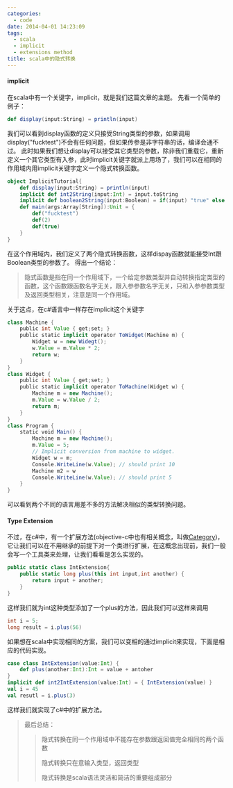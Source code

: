 ```yaml
---
categories:
  - code
date: 2014-04-01 14:23:09
tags:
  - scala
  - implicit
  - extensions method
title: scala中的隐式转换
---
```


#### implicit 
在scala中有一个关键字，implicit，就是我们这篇文章的主题。
先看一个简单的例子：
```scala
def display(input:String) = println(input)
```
我们可以看到display函数的定义只接受String类型的参数，如果调用display("fucktest")不会有任何问题，但如果传参是非字符串的话，编译会通不过。
此时如果我们想让display可以接受其它类型的参数，除非我们重载它，重新定义一个其它类型有入参，此时implicit关键字就派上用场了，我们可以在相同的作用域内用implicit关键字定义一个隐式转换函数。
```scala
object ImplicitTutorial{
	def display(input:String) = println(input)
	implicit def int2String(input:Int) = input.toString
	implicit def boolean2String(input:Boolean) = if(input) "true" else "false"
	def main(args:Array[String]):Unit = {
		def("fucktest") 
		def(2)
		def(true)
	}
}
```
在这个作用域内，我们定义了两个隐式转换函数，这样dispay函数就能接受Int跟Boolean类型的参数了。
得出一个结论：
> 隐式函数是指在同一个作用域下，一个给定参数类型并自动转换指定类型的函数，这个函数跟函数名字无关，跟入参参数名字无关，只和入参参数类型及返回类型相关，注意是同一个作用域。

关于这点，在c#语言中一样存在implicit这个关键字
```scala
class Machine {
  	public int Value { get;set; }
	public static implicit operator ToWidget(Machine m) {
		Widget w = new Widegt();
		w.Value = m.Value * 2;
		return w;
	}
} 
class Widget {
	public int Value { get;set; }
	public static implicit operator ToMachine(Widget w) {
		Machine m = new Machine();
		m.Value = w.Value / 2;
		return m;
	}
}
class Program {
	static void Main() {
		Machine m = new Machine();
		m.Value = 5;
		// Implicit conversion from machine to widget.
		Widget w = m;
		Console.WriteLine(w.Value); // should print 10
		Machine m2 = w
		Console.WriteLine(w.Value); // should print 5
	}
}
```
可以看到两个不同的语言用差不多的方法解决相似的类型转换问题。

#### Type Extension
不过，在c#中，有一个扩展方法(objective-c中也有相关概念，叫做[Category](https://developer.apple.com/library/ios/documentation/Cocoa/Conceptual/ProgrammingWithObjectiveC/CustomizingExistingClasses/CustomizingExistingClasses.html))，它让我们可以在不用继承的前提下对一个类进行扩展，在这概念出现前，我们一般会写一个工具类来处理，让我们看看是怎么实现的。
```c#
public static class IntExtension{
	public static long plus(this int input,int another) {
		return input + another;
	}
}
```
这样我们就为int这种类型添加了一个plus的方法，因此我们可以这样来调用
```c#
int i = 5;
long result = i.plus(56)
```
如果想在scala中实现相同的方案，我们可以变相的通过implicit来实现，下面是相应的代码实现。
```scala
case class IntExtension(value:Int) {
	def plus(another:Int):Int = value + antoher
}
implicit def int2IntExtension(value:Int) = { IntExtension(value) }
val i = 45
val resutl = i.plus(3)
```
这样我们就实现了c#中的扩展方法。
> 最后总结：
> > 隐式转换在同一个作用域中不能存在参数跟返回值完全相同的两个函数
> > 
> > 隐式转换只在意输入类型，返回类型
> > 
> > 隐式转换是scala语法灵活和简洁的重要组成部分